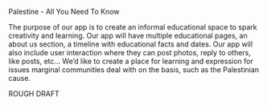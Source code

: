 Palestine - All You Need To Know

The purpose of our app is to create an informal educational space to spark creativity and learning. Our app will have multiple educational pages, an about us section, a timeline with educational facts and dates. Our app will also include user interaction where they can post photos, reply to others, like posts, etc… We’d like to create a place for learning and expression for issues marginal communities deal with on the basis, such as the Palestinian cause. 

ROUGH DRAFT
